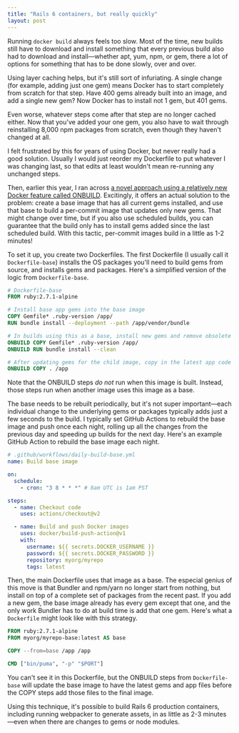 ```yaml
---
title: "Rails 6 containers, but really quickly"
layout: post
---
```

Running `docker build` always feels too slow. Most of the time, new builds still have to download and install something that every previous build also had to download and install—whether apt, yum, npm, or gem, there a lot of options for something that has to be done slowly, over and over.

Using layer caching helps, but it's still sort of infuriating. A single change (for example, adding just one gem) means Docker has to start completely from scratch for that step. Have 400 gems already built into an image, and add a single new gem? Now Docker has to install not 1 gem, but 401 gems.

Even worse, whatever steps come after that step are no longer cached either. Now that you've added your one gem, you also have to wait through reinstalling 8,000 npm packages from scratch, even though they haven't changed at all.

I felt frustrated by this for years of using Docker, but never really had a good solution. Usually I would just reorder my Dockerfile to put whatever I was changing last, so that edits at least wouldn't mean re-running any unchanged steps.

Then, earlier this year, I ran across [a novel approach using a relatively new Docker feature called ONBUILD](https://ledermann.dev/blog/2020/01/29/building-docker-images-the-performant-way/). Excitingly, it offers an actual solution to the problem: create a base image that has all current gems installed, and use that base to build a per-commit image that updates only new gems. That might change over time, but if you also use scheduled builds, you can guarantee that the build only has to install gems added since the last scheduled build. With this tactic, per-commit images build in a little as 1-2 minutes!

To set it up, you create two Dockerfiles. The first Dockerfile (I usually call it `Dockerfile-base`) installs the OS packages you'll need to build gems from source, and installs gems and packages. Here's a simplified version of the logic from `Dockerfile-base`.

```dockerfile
# Dockerfile-base
FROM ruby:2.7.1-alpine

# Install base app gems into the base image
COPY Gemfile* .ruby-version /app/
RUN bundle install --deployment --path /app/vendor/bundle

# In builds using this as a base, install new gems and remove obsolete gems
ONBUILD COPY Gemfile* .ruby-version /app/
ONBUILD RUN bundle install --clean

# After updating gems for the child image, copy in the latest app code
ONBUILD COPY . /app
```

Note that the ONBUILD steps *do not* run when this image is built. Instead, those steps run when another image uses this image as a base.

The base needs to be rebuilt periodically, but it's not super important—each individual change to the underlying gems or packages typically adds just a few seconds to the build. I typically set GitHub Actions to rebuild the base image and push once each night, rolling up all the changes from the previous day and speeding up builds for the next day. Here's an example GitHub Action to rebuild the base image each night.

```yaml
# .github/workflows/daily-build-base.yml
name: Build base image

on:
  schedule:
    - cron: "3 8 * * *" # 8am UTC is 1am PST

steps:
  - name: Checkout code
    uses: actions/checkout@v2

  - name: Build and push Docker images
    uses: docker/build-push-action@v1
    with:
      username: ${{ secrets.DOCKER_USERNAME }}
      password: ${{ secrets.DOCKER_PASSWORD }}
      repository: myorg/myrepo
      tags: latest
```

Then, the main Dockerfile uses that image as a base. The especial genius of this move is that Bundler and npm/yarn no longer start from nothing, but install on top of a complete set of packages from the recent past. If you add a new gem, the base image already has every gem except that one, and the only work Bundler has to do at build time is add that one gem. Here's what a `Dockerfile` might look like with this strategy.

```dockerfile
FROM ruby:2.7.1-alpine
FROM myorg/myrepo-base:latest AS base

COPY --from=base /app /app

CMD ["bin/puma", "-p" "$PORT"]
```

You can't see it in this Dockerfile, but the ONBUILD steps from `Dockerfile-base` will update the base image to have the latest gems and app files before the COPY steps add those files to the final image.

Using this technique, it's possible to build Rails 6 production containers, including running webpacker to generate assets, in as little as 2-3 minutes—even when there are changes to gems or node modules.
